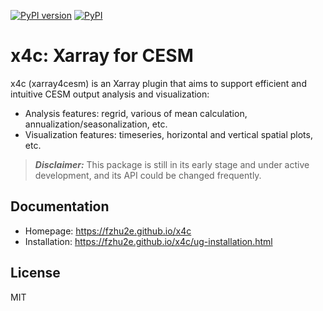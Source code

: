 [![PyPI version](https://badge.fury.io/py/x4c.svg)](https://badge.fury.io/py/x4c)
[![PyPI](https://img.shields.io/badge/python-3.11-blue.svg)]()
<!-- [![license](https://img.shields.io/github/license/fzhu2e/x4c.svg)]() -->

# x4c: Xarray for CESM
x4c (xarray4cesm) is an Xarray plugin that aims to support efficient and intuitive CESM output analysis and visualization:
- Analysis features: regrid, various of mean calculation, annualization/seasonalization, etc.
- Visualization features: timeseries, horizontal and vertical spatial plots, etc.

> **_Disclaimer:_**  This package is still in its early stage and under active development, and its API could be changed frequently.

## Documentation

+ Homepage: https://fzhu2e.github.io/x4c
+ Installation: https://fzhu2e.github.io/x4c/ug-installation.html


## License
MIT